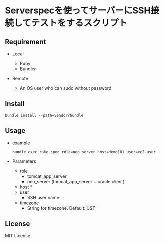 # Serverspecを使ってサーバーにSSH接続してテストをするスクリプト

## Requirement
* Local
    * Ruby
    * Bundler

* Remote
    * An OS user who can sudo without password

## Install
```
bundle install --path=vendor/bundle

```

## Usage

* example
    ```
    bundle exec rake spec role=neo_server host=demo101 user=ec2-user 
    ```
    
* Parameters
    * role
        * tomcat_app_server
        * neo_server (tomcat_app_server + oracle client)
    * host
        *
    * user
        * SSH user name
    * timezone
        * String for timezone. Default: 'JST'
        
## License
MIT License         